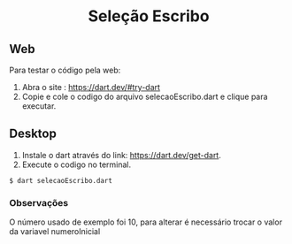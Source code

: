 # <center> Seleção Escribo </center>

## Web
Para testar o código pela web:
1. Abra o site : https://dart.dev/#try-dart
2. Copie e cole o codigo do arquivo selecaoEscribo.dart e clique para executar.

## Desktop
1. Instale o dart através do link: https://dart.dev/get-dart.
2. Execute o codigo no terminal.
```
$ dart selecaoEscribo.dart
```
### Observações
 O número usado de exemplo foi 10, para alterar é necessário trocar o valor da variavel numeroInicial

